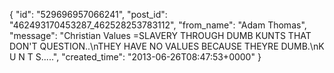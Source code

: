  {
   "id": "529696957066241",
   "post_id": "462493170453287_462528253783112",
   "from_name": "Adam Thomas",
   "message": "Christian Values =SLAVERY THROUGH DUMB KUNTS THAT DON'T QUESTION..\nTHEY HAVE NO VALUES BECAUSE THEYRE DUMB.\nK U N T S.....",
   "created_time": "2013-06-26T08:47:53+0000"
 }
